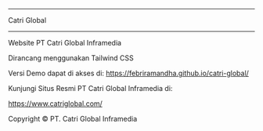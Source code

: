 *******************
Catri Global
*******************

Website PT Catri Global Inframedia

Dirancang menggunakan Tailwind CSS

Versi Demo dapat di akses di:
https://febriramandha.github.io/catri-global/

Kunjungi Situs Resmi PT Catri Global Inframedia di:

https://www.catriglobal.com/

Copyright © PT. Catri Global Inframedia
